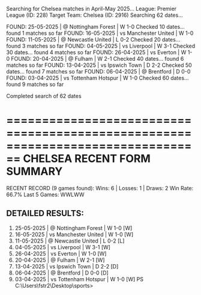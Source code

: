 Searching for Chelsea matches in April-May 2025...
League: Premier League (ID: 228)
Target Team: Chelsea (ID: 2916)
Searching 62 dates...

  FOUND: 25-05-2025 | @ Nottingham Forest | W 1-0
Checked 10 dates... found 1 matches so far
  FOUND: 16-05-2025 | vs Manchester United | W 1-0
  FOUND: 11-05-2025 | @ Newcastle United | L 0-2
Checked 20 dates... found 3 matches so far
  FOUND: 04-05-2025 | vs Liverpool | W 3-1
Checked 30 dates... found 4 matches so far
  FOUND: 26-04-2025 | vs Everton | W 1-0
  FOUND: 20-04-2025 | @ Fulham | W 2-1
Checked 40 dates... found 6 matches so far
  FOUND: 13-04-2025 | vs Ipswich Town | D 2-2
Checked 50 dates... found 7 matches so far
  FOUND: 06-04-2025 | @ Brentford | D 0-0
  FOUND: 03-04-2025 | vs Tottenham Hotspur | W 1-0
Checked 60 dates... found 9 matches so far

Completed search of 62 dates

================================================================================
CHELSEA RECENT FORM SUMMARY
================================================================================
RECENT RECORD (9 games found):
  Wins: 6 | Losses: 1 | Draws: 2
  Win Rate: 66.7%
  Last 5 Games: WWLWW

DETAILED RESULTS:
------------------------------------------------------------
  1. 25-05-2025 | @ Nottingham Forest    | W 1-0 [W]
  2. 16-05-2025 | vs Manchester United    | W 1-0 [W]
  3. 11-05-2025 | @ Newcastle United     | L 0-2 [L]
  4. 04-05-2025 | vs Liverpool            | W 3-1 [W]
  5. 26-04-2025 | vs Everton              | W 1-0 [W]
  6. 20-04-2025 | @ Fulham               | W 2-1 [W]
  7. 13-04-2025 | vs Ipswich Town         | D 2-2 [D]
  8. 06-04-2025 | @ Brentford            | D 0-0 [D]
  9. 03-04-2025 | vs Tottenham Hotspur    | W 1-0 [W]
PS C:\Users\fstr2\Desktop\sports> 